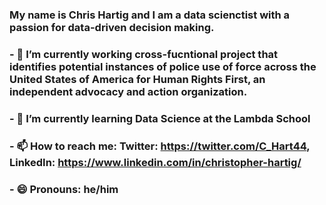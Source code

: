 ### My name is Chris Hartig and I am a data scienctist with a passion for data-driven decision making.

### - 🔭 I’m currently working cross-fucntional project that identifies potential instances of police use of force across the United States of America for Human Rights First, an independent advocacy and action organization. 
### - 🌱 I’m currently learning Data Science at the Lambda School
### - 📫 How to reach me: Twitter: https://twitter.com/C_Hart44, LinkedIn: https://www.linkedin.com/in/christopher-hartig/
### - 😄 Pronouns: he/him

<!--
**ChrisHartig44/ChrisHartig44** is a ✨ _special_ ✨ repository because its `README.md` (this file) appears on your GitHub profile.
